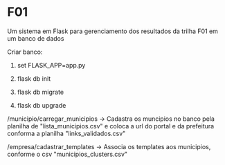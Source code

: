 # F01
Um sistema em Flask para gerenciamento dos resultados da trilha F01 em um banco de dados

Criar banco:

1) set FLASK_APP=app.py

2) flask db init

3) flask db migrate

4) flask db upgrade

<!-- URL utilizadas -->


/municipio/carregar_municipios -> 
    Cadastra os muncipios no banco pela planilha de "lista_municipios.csv" e coloca a url do portal e da prefeitura conforma a planilha "links_validados.csv"

/empresa/cadastrar_templates -> 
    Associa os templates aos municipios, conforme o csv "municipios_clusters.csv"



